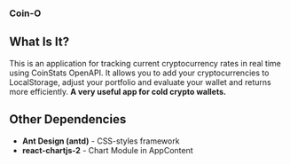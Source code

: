 ### Coin-O

## What Is It?

This is an application for tracking current cryptocurrency rates in real time using CoinStats OpenAPI. It allows you to add your cryptocurrencies to LocalStorage, adjust your portfolio and evaluate your wallet and returns more efficiently. **A very useful app for cold crypto wallets.**

## Other Dependencies

- **Ant Design (antd)** - CSS-styles framework
- **react-chartjs-2** - Chart Module in AppContent
